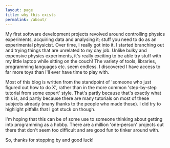 ```yaml
---
layout: page
title: why this exists
permalink: /about/
---
```


My first software development projects revolved around controlling physics experiments, acquiring data and analysing it; stuff you need to do as an experimental physicist. Over time, I really got into it. I started branching out and trying things that are unrelated to my day job. Unlike bulky and expensive physics experiments, it's really exciting to be able try stuff with my little laptop while sitting on the couch! The variety of tools, libraries, programming languages etc. seem endless. I discovered I have access to far more toys than I'll ever have time to play with.

Most of this blog is written from the standpoint of 'someone who just figured out how to do X', rather than in the more common 'step-by-step tutorial from some expert' style. That's partly because that's exactly what this is, and partly because there are many tutorials on most of these subjects already (many thanks to the people who made those). I did try to highlight pitfalls that I got stuck on though. 

I'm hoping that this can be of some use to someone thinking about getting into programming as a hobby. There are a million 'one-person' projects out there that don't seem too difficult and are good fun to tinker around with.

So, thanks for stopping by and good luck!